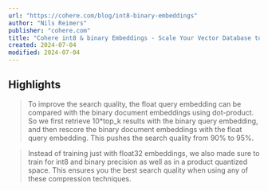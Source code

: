 ```yaml
---
url: "https://cohere.com/blog/int8-binary-embeddings"
author: "Nils Reimers"
publisher: "cohere.com"
title: "Cohere int8 & binary Embeddings - Scale Your Vector Database to Large Datasets"
created: 2024-07-04
modified: 2024-07-04
---
```


## Highlights

> To improve the search quality, the float query embedding can be compared with the binary document embeddings using dot-product. So we first retrieve 10*top_k results with the binary query embedding, and then rescore the binary document embeddings with the float query embedding. This pushes the search quality from 90% to 95%.

> Instead of training just with float32 embeddings, we also made sure to train for int8 and binary precision as well as in a product quantized space. This ensures you the best search quality when using any of these compression techniques.

